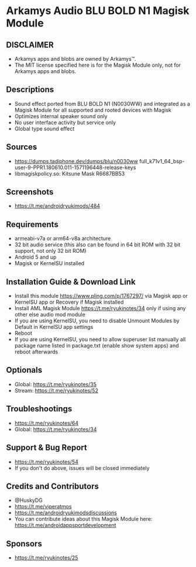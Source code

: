 # Arkamys Audio BLU BOLD N1 Magisk Module

## DISCLAIMER
- Arkamys apps and blobs are owned by Arkamys™.
- The MIT license specified here is for the Magisk Module only, not for Arkamys apps and blobs.

## Descriptions
- Sound effect ported from BLU BOLD N1 (N0030WW) and integrated as a Magisk Module for all supported and rooted devices with Magisk
- Optimizes internal speaker sound only
- No user interface activity but service only
- Global type sound effect

## Sources
- https://dumps.tadiphone.dev/dumps/blu/n0030ww full_k71v1_64_bsp-user-9-PPR1.180610.011-1571196448-release-keys
- libmagiskpolicy.so: Kitsune Mask R6687BB53

## Screenshots
- https://t.me/androidryukimods/484

## Requirements
- armeabi-v7a or arm64-v8a architecture
- 32 bit audio service (this also can be found in 64 bit ROM with 32 bit support, not only 32 bit ROM)
- Android 5 and up
- Magisk or KernelSU installed

## Installation Guide & Download Link
- Install this module https://www.pling.com/p/1767297/ via Magisk app or KernelSU app or Recovery if Magisk installed
- Install AML Magisk Module https://t.me/ryukinotes/34 only if using any other else audio mod module
- If you are using KernelSU, you need to disable Unmount Modules by Default in KernelSU app settings
- Reboot
- If you are using KernelSU, you need to allow superuser list manually all package name listed in package.txt (enable show system apps) and reboot afterwards

## Optionals
- Global: https://t.me/ryukinotes/35
- Stream: https://t.me/ryukinotes/52

## Troubleshootings
- https://t.me/ryukinotes/64
- Global: https://t.me/ryukinotes/34

## Support & Bug Report
- https://t.me/ryukinotes/54
- If you don't do above, issues will be closed immediately

## Credits and Contributors
- @HuskyDG
- https://t.me/viperatmos
- https://t.me/androidryukimodsdiscussions
- You can contribute ideas about this Magisk Module here: https://t.me/androidappsportdevelopment

## Sponsors
- https://t.me/ryukinotes/25


